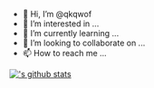 - 👋 Hi, I’m @qkqwof
- 👀 I’m interested in ...
- 🌱 I’m currently learning ...
- 💞️ I’m looking to collaborate on ...
- 📫 How to reach me ...

[!['s github stats](https://github-readme-stats.vercel.app/api?username=username)](https://github.com/qkqwof/github-readme-stats)

<!---
qkqwof/qkqwof is a ✨ special ✨ repository because its `README.md` (this file) appears on your GitHub profile.
You can click the Preview link to take a look at your changes.
--->
